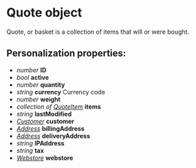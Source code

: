 # Quote object

Quote, or basket is a collection of items that will or were bought. 

## Personalization properties:

- _number_ **ID**
- _bool_ **active**
- _number_ **quantity**
- _string_ **currency** Currency code
- _number_ **weight**
- _collection of [QuoteItem](#/menu/documentation/MarketingSuite/magento-integration/object/QuoteItem)_ **items**
- _string_ **lastModified**
- _[Customer](#/menu/documentation/MarketingSuite/magento-integration/object/Customer)_ **customer**
- _[Address](#/menu/documentation/MarketingSuite/magento-integration/object/Address)_ **billingAddress**
- _[Address](#/menu/documentation/MarketingSuite/magento-integration/object/Address)_ **deliveryAddress**
- _string_ **IPAddress**
- _string_ **tax**
- _[Webstore](#/menu/documentation/MarketingSuite/magento-integration/object/Webstore)_ **webstore**

